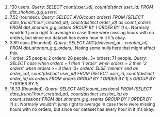 1. 130 users. *Query: SELECT count(user_id), count(distinct user_id) FROM dbt_shoham_g.g_users;*
2. 7.52 (rounded). *Query: SELECT AVG(count_orders) FROM (SELECT date_trunc('hour',created_at), count(distinct order_id) as count_orders FROM dbt_shoham_g.g_orders GROUP BY 1 ORDER BY 1) s;*. Normally wouldn't jump right to average in case there were missing hours with no orders, but since our dataset has every hour in it it's okay.
3. 3.89 days (Rounded). *Query: SELECT AVG(delivered_at - created_at) FROM dbt_shoham_g.g_orders;*. Noting some nulls here that might affect this.
4. 1 order: 25 people, 2 orders: 28 people, 3+ orders: 71 people. *Query: SELECT case when orders = 1 then '1 order' when orders = 2 then '2 orders' when orders >= 3 then '3+ orders' ELSE 'hmmm' end as order_cat, count(distinct user_id) FROM (SELECT user_id, count(distinct order_id) as orders FROM orders GROUP BY 1 ORDER BY 1) s GROUP BY 1 ORDER BY 1;*
5. 16.33 (Rounded). *Query: SELECT AVG(count_sessions) FROM (SELECT date_trunc('hour',created_at), count(distinct session_id) as count_sessions FROM dbt_shoham_g.g_events GROUP BY 1 ORDER BY 1) s;*. Normally wouldn't jump right to average in case there were missing hours with no orders, but since our dataset has every hour in it it's okay.
